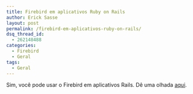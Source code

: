 ```yaml
---
title: Firebird em aplicativos Ruby on Rails
author: Erick Sasse
layout: post
permalink: /firebird-em-aplicativos-ruby-on-rails/
dsq_thread_id:
  - 262148488
categories:
  - Firebird
  - Geral
tags:
  - Geral
---
```

Sim, voc&ecirc; pode usar o Firebird em aplicativos Rails. D&ecirc; uma olhada [aqui][1].

 [1]: http://wiki.rubyonrails.com/rails/pages/Firebird+Adapter
